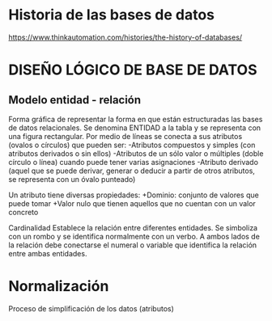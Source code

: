 # Historia de las bases de datos

https://www.thinkautomation.com/histories/the-history-of-databases/



# DISEÑO LÓGICO DE BASE DE DATOS

## Modelo entidad - relación

Forma gráfica de representar la forma en que están estructuradas las bases de datos relacionales.
Se denomina ENTIDAD a la tabla y se representa con una figura rectangular.
Por medio de líneas se conecta a sus atributos (ovalos o círculos) que pueden ser:
-Atributos compuestos y simples (con atributos derivados o sin ellos)
-Atributos de un sólo valor o múltiples (doble círculo o línea) cuando puede tener varias asignaciones
-Atributo derivado (aquel que se puede derivar, generar o deducir a partir de otros atributos, se representa con un óvalo punteado)

Un atributo tiene diversas propiedades:
+Dominio: conjunto de valores que puede tomar
+Valor nulo que tienen aquellos que no cuentan con un valor concreto

Cardinalidad
Establece la relación entre diferentes entidades. Se simboliza con un rombo y se identifica normalmente con un verbo.
A ambos lados de la relación debe conectarse el numeral o variable que identifica la relación entre ambas entidades.


# Normalización 

Proceso de simplificación de los datos (atributos)

